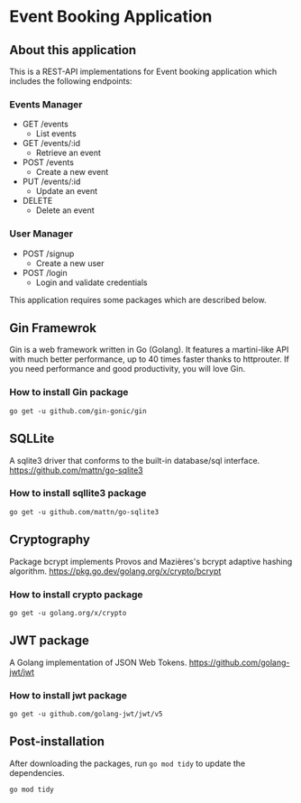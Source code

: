 # Event Booking Application

## About this application
This is a REST-API implementations for Event booking application which includes the following endpoints:

### Events Manager

- GET /events
  - List events
- GET /events/:id
  - Retrieve an event
- POST /events
  - Create a new event
- PUT /events/:id
  - Update an event
- DELETE 
  - Delete an event

### User Manager

- POST /signup
  - Create a new user
- POST /login
  - Login and validate credentials

This application requires some packages which are described below.

## Gin Framewrok
Gin is a web framework written in Go (Golang). It features a martini-like API with much better performance, up to 40 
times faster thanks to httprouter. If you need performance and good productivity, you will love Gin.

### How to install Gin package
```shell
go get -u github.com/gin-gonic/gin
```

## SQLLite
A sqlite3 driver that conforms to the built-in database/sql interface.
https://github.com/mattn/go-sqlite3

### How to install sqllite3 package
```shell
go get -u github.com/mattn/go-sqlite3
```

## Cryptography
Package bcrypt implements Provos and Mazières's bcrypt adaptive hashing algorithm.
https://pkg.go.dev/golang.org/x/crypto/bcrypt

### How to install crypto package
```shell
go get -u golang.org/x/crypto
```

## JWT package
A Golang implementation of JSON Web Tokens.
https://github.com/golang-jwt/jwt

### How to install jwt package 
```shell
go get -u github.com/golang-jwt/jwt/v5
```

## Post-installation

After downloading the packages, run `go mod tidy` to update the dependencies.

```shell
go mod tidy
```